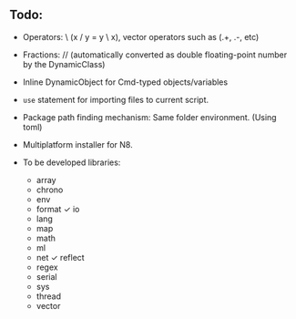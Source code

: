Todo:
---

- Operators: \ (x / y = y \ x), vector operators such as (.+, .-, etc)
- Fractions: // (automatically converted as double floating-point number by the DynamicClass)
- Inline DynamicObject for Cmd-typed objects/variables

- `use` statement for importing files to current script.
- Package path finding mechanism: Same folder environment. (Using toml)

- Multiplatform installer for N8.
- To be developed libraries:
    * array
    * chrono
    * env
    * format
    ✓ io
    * lang
    * map
    * math
    * ml
    * net
    ✓ reflect
    * regex
    * serial
    * sys
    * thread
    * vector

